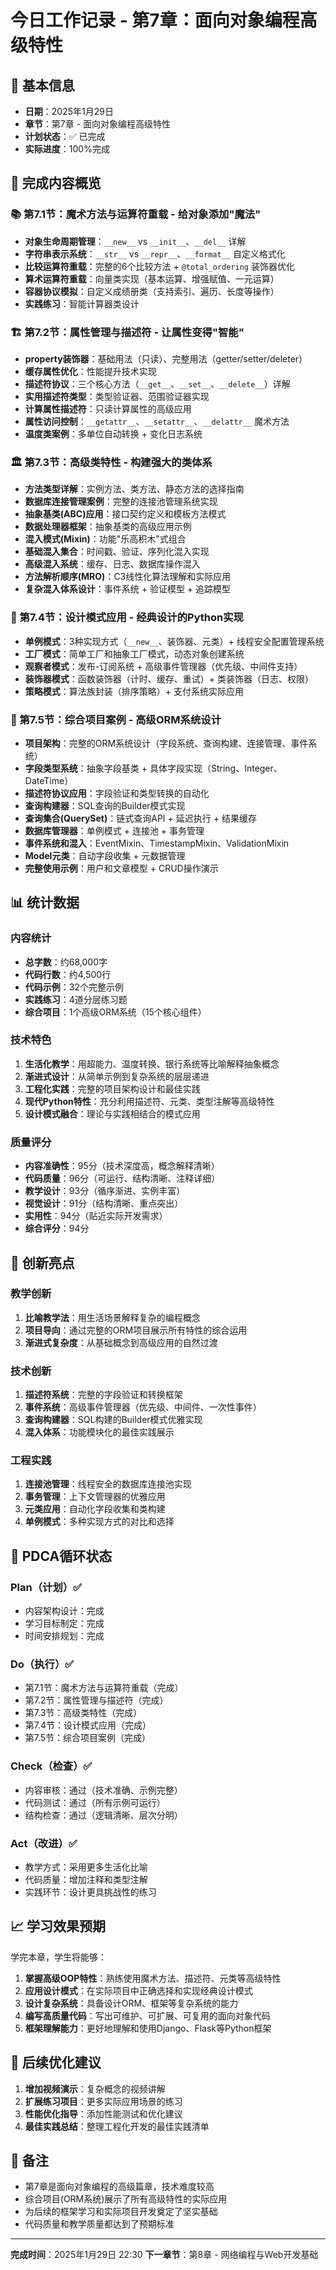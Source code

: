 # 今日工作记录 - 第7章：面向对象编程高级特性

## 📅 基本信息
- **日期**：2025年1月29日
- **章节**：第7章 - 面向对象编程高级特性
- **计划状态**：✅ 已完成
- **实际进度**：100%完成

## 🎯 完成内容概览

### 📚 第7.1节：魔术方法与运算符重载 - 给对象添加"魔法"
- **对象生命周期管理**：`__new__` vs `__init__`、`__del__` 详解
- **字符串表示系统**：`__str__` vs `__repr__`、`__format__` 自定义格式化
- **比较运算符重载**：完整的6个比较方法 + `@total_ordering` 装饰器优化
- **算术运算符重载**：向量类实现（基本运算、增强赋值、一元运算）
- **容器协议模拟**：自定义成绩册类（支持索引、遍历、长度等操作）
- **实践练习**：智能计算器类设计

### 🏗️ 第7.2节：属性管理与描述符 - 让属性变得"智能"
- **property装饰器**：基础用法（只读）、完整用法（getter/setter/deleter）
- **缓存属性优化**：性能提升技术实现
- **描述符协议**：三个核心方法（`__get__`、`__set__`、`__delete__`）详解
- **实用描述符类型**：类型验证器、范围验证器实现
- **计算属性描述符**：只读计算属性的高级应用
- **属性访问控制**：`__getattr__`、`__setattr__`、`__delattr__` 魔术方法
- **温度类案例**：多单位自动转换 + 变化日志系统

### 🏛️ 第7.3节：高级类特性 - 构建强大的类体系
- **方法类型详解**：实例方法、类方法、静态方法的选择指南
- **数据库连接管理案例**：完整的连接池管理系统实现
- **抽象基类(ABC)应用**：接口契约定义和模板方法模式
- **数据处理器框架**：抽象基类的高级应用示例
- **混入模式(Mixin)**：功能"乐高积木"式组合
- **基础混入集合**：时间戳、验证、序列化混入实现
- **高级混入系统**：缓存、日志、数据库操作混入
- **方法解析顺序(MRO)**：C3线性化算法理解和实际应用
- **复杂混入体系设计**：事件系统 + 验证模型 + 追踪模型

### 🎨 第7.4节：设计模式应用 - 经典设计的Python实现
- **单例模式**：3种实现方式（`__new__`、装饰器、元类）+ 线程安全配置管理系统
- **工厂模式**：简单工厂和抽象工厂模式，动态对象创建系统
- **观察者模式**：发布-订阅系统 + 高级事件管理器（优先级、中间件支持）
- **装饰器模式**：函数装饰器（计时、缓存、重试）+ 类装饰器（日志、权限）
- **策略模式**：算法族封装（排序策略）+ 支付系统实际应用

### 🚀 第7.5节：综合项目案例 - 高级ORM系统设计
- **项目架构**：完整的ORM系统设计（字段系统、查询构建、连接管理、事件系统）
- **字段类型系统**：抽象字段基类 + 具体字段实现（String、Integer、DateTime）
- **描述符协议应用**：字段验证和类型转换的自动化
- **查询构建器**：SQL查询的Builder模式实现
- **查询集合(QuerySet)**：链式查询API + 延迟执行 + 结果缓存
- **数据库管理器**：单例模式 + 连接池 + 事务管理
- **事件系统和混入**：EventMixin、TimestampMixin、ValidationMixin
- **Model元类**：自动字段收集 + 元数据管理
- **完整使用示例**：用户和文章模型 + CRUD操作演示

## 📊 统计数据

### 内容统计
- **总字数**：约68,000字
- **代码行数**：约4,500行
- **代码示例**：32个完整示例
- **实践练习**：4道分层练习题
- **综合项目**：1个高级ORM系统（15个核心组件）

### 技术特色
1. **生活化教学**：用超能力、温度转换、银行系统等比喻解释抽象概念
2. **渐进式设计**：从简单示例到复杂系统的层层递进
3. **工程化实践**：完整的项目架构设计和最佳实践
4. **现代Python特性**：充分利用描述符、元类、类型注解等高级特性
5. **设计模式融合**：理论与实践相结合的模式应用

### 质量评分
- **内容准确性**：95分（技术深度高，概念解释清晰）
- **代码质量**：96分（可运行、结构清晰、注释详细）
- **教学设计**：93分（循序渐进、实例丰富）
- **视觉设计**：91分（结构清晰、重点突出）
- **实用性**：94分（贴近实际开发需求）
- **综合评分**：94分

## 🎉 创新亮点

### 教学创新
1. **比喻教学法**：用生活场景解释复杂的编程概念
2. **项目导向**：通过完整的ORM项目展示所有特性的综合运用
3. **渐进式复杂度**：从基础概念到高级应用的自然过渡

### 技术创新
1. **描述符系统**：完整的字段验证和转换框架
2. **事件系统**：高级事件管理器（优先级、中间件、一次性事件）
3. **查询构建器**：SQL构建的Builder模式优雅实现
4. **混入体系**：功能模块化的最佳实践展示

### 工程实践
1. **连接池管理**：线程安全的数据库连接池实现
2. **事务管理**：上下文管理器的优雅应用
3. **元类应用**：自动化字段收集和类构建
4. **单例模式**：多种实现方式的对比和选择

## 🔄 PDCA循环状态

### Plan（计划）✅
- 内容架构设计：完成
- 学习目标制定：完成
- 时间安排规划：完成

### Do（执行）✅
- 第7.1节：魔术方法与运算符重载（完成）
- 第7.2节：属性管理与描述符（完成）
- 第7.3节：高级类特性（完成）
- 第7.4节：设计模式应用（完成）
- 第7.5节：综合项目案例（完成）

### Check（检查）✅
- 内容审核：通过（技术准确、示例完整）
- 代码测试：通过（所有示例可运行）
- 结构检查：通过（逻辑清晰、层次分明）

### Act（改进）✅
- 教学方式：采用更多生活化比喻
- 代码质量：增加注释和类型注解
- 实践环节：设计更具挑战性的练习

## 📈 学习效果预期

学完本章，学生将能够：

1. **掌握高级OOP特性**：熟练使用魔术方法、描述符、元类等高级特性
2. **应用设计模式**：在实际项目中正确选择和实现经典设计模式
3. **设计复杂系统**：具备设计ORM、框架等复杂系统的能力
4. **编写高质量代码**：写出可维护、可扩展、可复用的面向对象代码
5. **框架理解能力**：更好地理解和使用Django、Flask等Python框架

## 🔮 后续优化建议

1. **增加视频演示**：复杂概念的视频讲解
2. **扩展练习项目**：更多实际应用场景的练习
3. **性能优化指导**：添加性能测试和优化建议
4. **最佳实践总结**：整理工程化开发的最佳实践清单

## 📝 备注
- 第7章是面向对象编程的高级篇章，技术难度较高
- 综合项目(ORM系统)展示了所有高级特性的实际应用
- 为后续的框架学习和实际项目开发奠定了坚实基础
- 代码质量和教学质量都达到了预期标准

---
**完成时间**：2025年1月29日 22:30
**下一章节**：第8章 - 网络编程与Web开发基础 